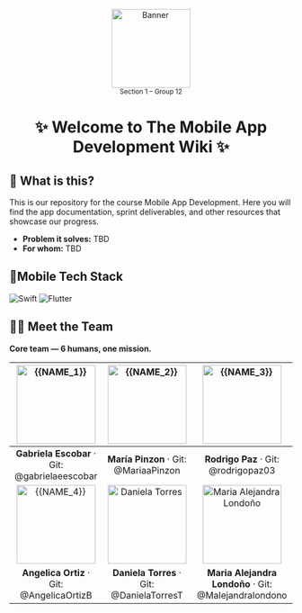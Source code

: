 <!-- TITLE + HERO -->
<p align="center">
  <img src="[https://github.com/user-attachments/assets/0565d8ce-d697-4191-a8bb-04fd4a7ca875](https://private-user-images.githubusercontent.com/123746330/481066387-c584f40b-68a0-4e79-a8c9-0bdfb7ef3778.png?jwt=eyJ0eXAiOiJKV1QiLCJhbGciOiJIUzI1NiJ9.eyJpc3MiOiJnaXRodWIuY29tIiwiYXVkIjoicmF3LmdpdGh1YnVzZXJjb250ZW50LmNvbSIsImtleSI6ImtleTUiLCJleHAiOjE3NTY0NzE3MjIsIm5iZiI6MTc1NjQ3MTQyMiwicGF0aCI6Ii8xMjM3NDYzMzAvNDgxMDY2Mzg3LWM1ODRmNDBiLTY4YTAtNGU3OS1hOGM5LTBiZGZiN2VmMzc3OC5wbmc_WC1BbXotQWxnb3JpdGhtPUFXUzQtSE1BQy1TSEEyNTYmWC1BbXotQ3JlZGVudGlhbD1BS0lBVkNPRFlMU0E1M1BRSzRaQSUyRjIwMjUwODI5JTJGdXMtZWFzdC0xJTJGczMlMkZhd3M0X3JlcXVlc3QmWC1BbXotRGF0ZT0yMDI1MDgyOVQxMjQzNDJaJlgtQW16LUV4cGlyZXM9MzAwJlgtQW16LVNpZ25hdHVyZT0wNzAwYTdhNDUwMmE2YjQzYTMwNmI0YjM4OTgyOGFlMGJjMWE3MzJhNzE4NWY0Y2ZiMTU3ODdkNTAzMmRlYjk2JlgtQW16LVNpZ25lZEhlYWRlcnM9aG9zdCJ9.wdKXxdrQnj3NYGZKTtjQsMGIeOplwJ2Iu32dK_qCTE8)" alt="Banner" width="140" />
  <br>
  <sub>Section 1 – Group 12</sub>
</p>


<h1 align="center">✨ Welcome to The Mobile App Development Wiki ✨</h1>


## 🧩 What is this?
This is our repository for the course Mobile App Development. Here you will find the app documentation, sprint deliverables, and other resources that showcase our progress. 
- **Problem it solves:** TBD
- **For whom:** TBD 
  

## 🧰Mobile Tech Stack
<p>
  <!-- Reemplaza iconos por los de tu stack -->
  <img alt="Swift" src="https://img.shields.io/badge/Swift-FA7343?logo=swift&logoColor=white" />
  <img alt="Flutter" src="https://img.shields.io/badge/Flutter-02569B?logo=flutter&logoColor=white" />

</p>


## 🧑‍🚀 Meet the Team

**Core team — 6 humans, one mission.**



| <img src="https://github.com/user-attachments/assets/51f0b43d-d745-4f37-83de-5077dedbf94f" alt="{{NAME_1}}" width="140" height="140" style="object-fit:cover;" /> | <img src="https://github.com/user-attachments/assets/62667e04-4c70-4a0e-8089-81aef785ea4a" alt="{{NAME_2}}" width="140" height="140" style="object-fit:cover;" /> | <img src="https://github.com/user-attachments/assets/baeaf06c-5259-494f-9425-4cae5d692b3f" alt="{{NAME_3}}" width="140" height="140" style="object-fit:cover;" /> |
|:--:|:--:|:--:|
| **Gabriela Escobar** · Git: @gabrielaeescobar | **María Pinzon** · Git: @MariaaPinzon | **Rodrigo Paz** · Git: @rodrigopaz03 |
| <img src="https://github.com/user-attachments/assets/a789ce67-f0f4-4ab0-a5bc-ce9c0cafe142" alt="{{NAME_4}}" width="140" height="140" style="object-fit:cover;" /> | <img src="https://github.com/user-attachments/assets/bf54c2e7-38cf-4339-aa99-e396d4ba849e" alt="Daniela Torres" width="140" height="140" style="object-fit:cover;" />| <img src="https://github.com/user-attachments/assets/7c5b8c35-4c95-4ba8-818b-500b2fb68b93" alt="Maria Alejandra Londoño" width="140" height="140" style="object-fit:cover;" />
| **Angelica Ortiz**  · Git: @AngelicaOrtizB | **Daniela Torres**  · Git: @DanielaTorresT | **Maria Alejandra Londoño** · Git: @Malejandralondono |




